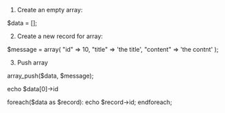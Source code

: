 1. Create an empty array:

$data = [];

2. Create a new record for array:

$message = array(
          "id" => 10, 
          "title" => 'the title', 
          "content" => 'the contnt'
          );

3. Push array

array_push($data, $message);

echo $data[0]->id

foreach($data as $record):
  echo $record->id;
endforeach;
